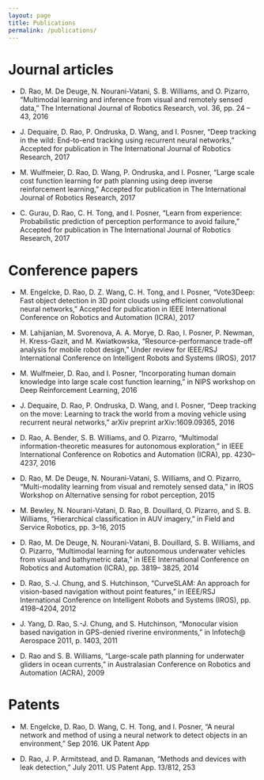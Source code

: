 ```yaml
---
layout: page
title: Publications
permalink: /publications/
---
```


# Journal articles
  * D. Rao, M. De Deuge, N. Nourani-Vatani, S. B. Williams, and O. Pizarro, “Multimodal
learning and inference from visual and remotely sensed data,” The International Journal of
Robotics Research, vol. 36, pp. 24 – 43, 2016

  * J. Dequaire, D. Rao, P. Ondruska, D. Wang, and I. Posner, “Deep tracking in the wild:
End-to-end tracking using recurrent neural networks,” Accepted for publication in The International
Journal of Robotics Research, 2017

  * M. Wulfmeier, D. Rao, D. Wang, P. Ondruska, and I. Posner, “Large scale cost function
learning for path planning using deep inverse reinforcement learning,” Accepted for publication
in The International Journal of Robotics Research, 2017

  * C. Gurau, D. Rao, C. H. Tong, and I. Posner, “Learn from experience: Probabilistic prediction
of perception performance to avoid failure,” Accepted for publication in The International
Journal of Robotics Research, 2017

# Conference papers
  * M. Engelcke, D. Rao, D. Z. Wang, C. H. Tong, and I. Posner, “Vote3Deep: Fast object
detection in 3D point clouds using efficient convolutional neural networks,” Accepted for
publication in IEEE International Conference on Robotics and Automation (ICRA), 2017

  * M. Lahijanian, M. Svorenova, A. A. Morye, D. Rao, I. Posner, P. Newman, H. Kress-Gazit,
and M. Kwiatkowska, “Resource-performance trade-off analysis for mobile robot design,”
Under review for IEEE/RSJ International Conference on Intelligent Robots and Systems
(IROS), 2017

  * M. Wulfmeier, D. Rao, and I. Posner, “Incorporating human domain knowledge into large
scale cost function learning,” in NIPS workshop on Deep Reinforcement Learning, 2016

  * J. Dequaire, D. Rao, P. Ondruska, D. Wang, and I. Posner, “Deep tracking on the move:
Learning to track the world from a moving vehicle using recurrent neural networks,” arXiv
preprint arXiv:1609.09365, 2016

  * D. Rao, A. Bender, S. B. Williams, and O. Pizarro, “Multimodal information-theoretic
measures for autonomous exploration,” in IEEE International Conference on Robotics and
Automation (ICRA), pp. 4230–4237, 2016

  * D. Rao, M. De Deuge, N. Nourani-Vatani, S. Williams, and O. Pizarro, “Multi-modality
learning from visual and remotely sensed data,” in IROS Workshop on Alternative sensing
for robot perception, 2015

  * M. Bewley, N. Nourani-Vatani, D. Rao, B. Douillard, O. Pizarro, and S. B. Williams, “Hierarchical
classification in AUV imagery,” in Field and Service Robotics, pp. 3–16, 2015

  * D. Rao, M. De Deuge, N. Nourani-Vatani, B. Douillard, S. B. Williams, and O. Pizarro,
“Multimodal learning for autonomous underwater vehicles from visual and bathymetric
data,” in IEEE International Conference on Robotics and Automation (ICRA), pp. 3819–
3825, 2014

  * D. Rao, S.-J. Chung, and S. Hutchinson, “CurveSLAM: An approach for vision-based navigation
without point features,” in IEEE/RSJ International Conference on Intelligent Robots
and Systems (IROS), pp. 4198–4204, 2012

  * J. Yang, D. Rao, S.-J. Chung, and S. Hutchinson, “Monocular vision based navigation in
GPS-denied riverine environments,” in Infotech@ Aerospace 2011, p. 1403, 2011

  * D. Rao and S. B. Williams, “Large-scale path planning for underwater gliders in ocean
currents,” in Australasian Conference on Robotics and Automation (ACRA), 2009

# Patents
  * M. Engelcke, D. Rao, D. Wang, C. H. Tong, and I. Posner, “A neural network and method
of using a neural network to detect objects in an environment,” Sep 2016. UK Patent App

  * D. Rao, J. P. Armitstead, and D. Ramanan, “Methods and devices with leak detection,”
July 2011. US Patent App. 13/812, 253
